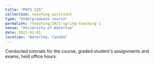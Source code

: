 ```yaml
---
title: "PHYS 115"
collection: teaching assistant
type: "Undergraduate course"
permalink: /teaching/2021-spring-teaching-1
venue: "University of Waterloo"
date: 2021-01-01
location: "Waterloo, Canada"
---
```


Conducted tutorials for the course, graded student's assignments and exams, held office hours.

